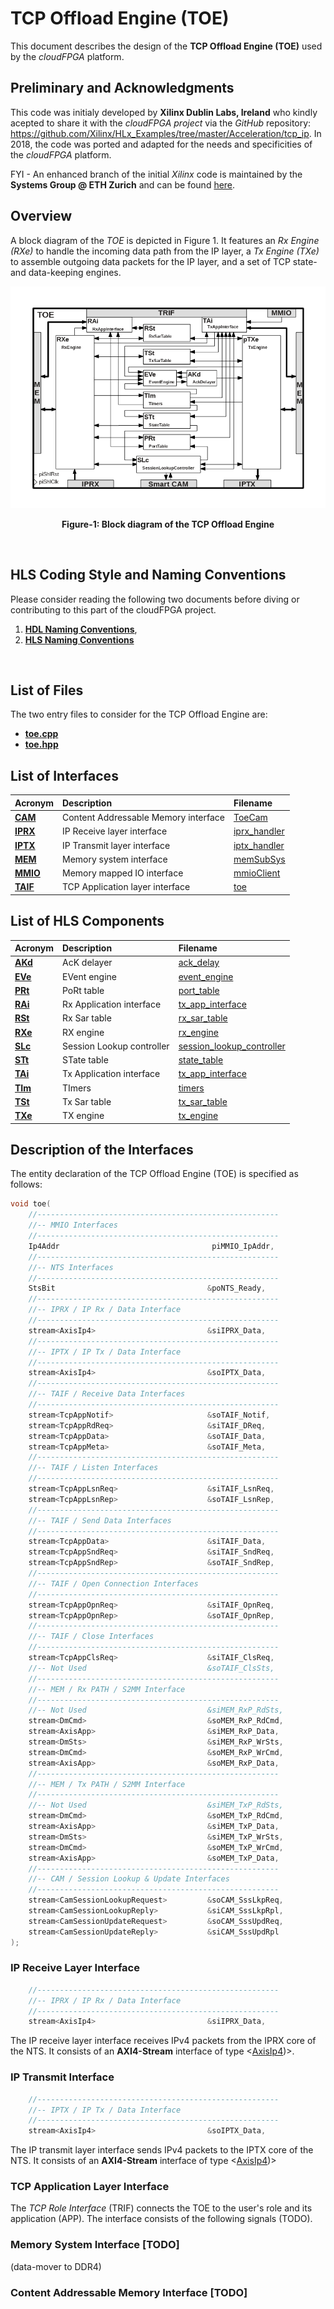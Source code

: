 # TCP Offload Engine (TOE)
This document describes the design of the **TCP Offload Engine (TOE)** used by the *cloudFPGA* platform.

## Preliminary and Acknowledgments
This code was initialy developed by **Xilinx Dublin Labs, Ireland** who kindly acepted to share it with the *cloudFPGA project* via the *GitHub* repository: https://github.com/Xilinx/HLx_Examples/tree/master/Acceleration/tcp_ip. In 2018, the code was ported and adapted for the needs and specificities of the *cloudFPGA* platform.

FYI - An enhanced branch of the initial *Xilinx* code is maintained by the **Systems Group @ ETH Zurich** and can be found [here](https://github.com/fpgasystems/fpga-network-stack).    

## Overview
A block diagram of the *TOE* is depicted in Figure 1. It features an *Rx Engine (RXe)* to handle the incoming data path from the IP layer, a *Tx Engine (TXe)* to assemble outgoing data packets for the IP layer, and a set of TCP state- and data-keeping engines.


![Block diagram of the TOE](./images/Fig-TOE-Structure.bmp#center)
<p align="center"><b>Figure-1: Block diagram of the TCP Offload Engine</b></p>
<br>

## HLS Coding Style and Naming Conventions
Please consider reading the following two documents before diving or contributing to this part of the cloudFPGA project.
  1) [**HDL Naming Conventions**](../hdl-naming-conventions.md), 
  2) [**HLS Naming Conventions**](./hls-naming-conventions.md)
<br>

## List of Files
The two entry files to consider for the TCP Offload Engine are:
  * [**toe.cpp**](../../SRA/LIB/SHELL/LIB/hls/NTS/toe/src/toe.cpp)
  * [**toe.hpp**](../../SRA/LIB/SHELL/LIB/hls/NTS/toe/src/toe.hpp)

## List of Interfaces

| Acronym                                           | Description                                 | Filename
|:--------------------------------------------------|:--------------------------------------------|:--------------
| **[CAM](#content-addressable-memory-interface)**  | Content Addressable Memory interface        | [ToeCam](      ../../SRA/LIB/SHELL/LIB/hdl/nts/ToeCam/ToeCam.v)
| **[IPRX](#ip-receive-layer-interface)**           | IP Receive layer interface                  | [iprx_handler](../../SRA/LIB/SHELL/LIB/hls/NTS/iprx/src/iprx_handler.hpp)
| **[IPTX](#ip-transmit-layer-interface)**          | IP Transmit layer interface                 | [iptx_handler](../../SRA/LIB/SHELL/LIB/hls/NTS/iptx/src/iptx_handler.hpp)
| **[MEM](#memory-system-interface)**               | Memory system interface                     | [memSubSys](   ../../SRA/LIB/SHELL/LIB/hdl/mem/memSubSys.v)
| **[MMIO](#memory-mapped-io-interface)**           | Memory mapped IO interface                  | [mmioClient](  ../../SRA/LIB/SHELL/LIB/hdl/mmio/mmioClient_A8_D8.v)
| **[TAIF](#tcp-application-layer-interface)**      | TCP Application layer interface             | [toe](         ../../SRA/LIB/SHELL/LIB/hls/NTS/toe/src/toe.hpp)

## List of HLS Components

| Acronym                   | Description                | Filename
|:--------------------------|:---------------------------|:--------------
| **[AKd](./AKd.md)**       | AcK delayer                | [ack_delay](       ../../SRA/LIB/SHELL/LIB/hls/NTS/toe/src/ack_delay/ack_delay.cpp)
| **[EVe](./EVe.md)**       | EVent engine               | [event_engine](    ../../SRA/LIB/SHELL/LIB/hls/NTS/toe/src/event_engine/event_engine.cpp)
| **[PRt](./PRt.md)**       | PoRt table                 | [port_table](      ../../SRA/LIB/SHELL/LIB/hls/NTS/toe/src/port_table/port_table.cpp)
| **[RAi](./RAi.md)**       | Rx Application interface   | [tx_app_interface](../../SRA/LIB/SHELL/LIB/hls/NTS/toe/src/rx_app_interface/rx_app_interface.cpp)
| **[RSt](./RSt.md)**       | Rx Sar table               | [rx_sar_table](    ../../SRA/LIB/SHELL/LIB/hls/NTS/toe/src/rx_sar_table/rx_sar_table.cpp)
| **[RXe](./RXe.md)**       | RX engine                  | [rx_engine](       ../../SRA/LIB/SHELL/LIB/hls/NTS/toe/src/rx_engine/src/rx_engine.cpp)
| **[SLc](./SLc.md)**       | Session Lookup controller  | [session_lookup_controller](../../SRA/LIB/SHELL/LIB/hls/NTS/toe/src/session_lookup_controller/session_lookup_controller.cpp)
| **[STt](./STt.md)**       | STate table                | [state_table](     ../../SRA/LIB/SHELL/LIB/hls/NTS/toe/src/state_table/state_table.cpp)
| **[TAi](./TAi.md)**       | Tx Application interface   | [tx_app_interface](../../SRA/LIB/SHELL/LIB/hls/NTS/toe/src/tx_app_interface/tx_app_interface.cpp)
| **[TIm](./TIm.md)**       | TImers                     | [timers](          ../../SRA/LIB/SHELL/LIB/hls/NTS/toe/src/timers/timers.cpp)
| **[TSt](./TSt.md)**       | Tx Sar table               | [tx_sar_table](    ../../SRA/LIB/SHELL/LIB/hls/NTS/toe/src/tx_sar_table/tx_sar_table.cpp)
| **[TXe](./TXe.md)**       | TX engine                  | [tx_engine](       ../../SRA/LIB/SHELL/LIB/hls/NTS/toe/src/tx_engine/src/tx_engine.cpp)

## Description of the Interfaces
The entity declaration of the TCP Offload Engine (TOE) is specified as follows:
```C
void toe(
    //------------------------------------------------------
    //-- MMIO Interfaces
    //------------------------------------------------------
    Ip4Addr                                  piMMIO_IpAddr,
    //------------------------------------------------------
    //-- NTS Interfaces
    //------------------------------------------------------
    StsBit                                  &poNTS_Ready,
    //------------------------------------------------------
    //-- IPRX / IP Rx / Data Interface
    //------------------------------------------------------
    stream<AxisIp4>                         &siIPRX_Data,
    //------------------------------------------------------
    //-- IPTX / IP Tx / Data Interface
    //------------------------------------------------------
    stream<AxisIp4>                         &soIPTX_Data,
    //------------------------------------------------------
    //-- TAIF / Receive Data Interfaces
    //------------------------------------------------------
    stream<TcpAppNotif>                     &soTAIF_Notif,
    stream<TcpAppRdReq>                     &siTAIF_DReq,
    stream<TcpAppData>                      &soTAIF_Data,
    stream<TcpAppMeta>                      &soTAIF_Meta,
    //------------------------------------------------------
    //-- TAIF / Listen Interfaces
    //------------------------------------------------------
    stream<TcpAppLsnReq>                    &siTAIF_LsnReq,
    stream<TcpAppLsnRep>                    &soTAIF_LsnRep,
    //------------------------------------------------------
    //-- TAIF / Send Data Interfaces
    //------------------------------------------------------
    stream<TcpAppData>                      &siTAIF_Data,
    stream<TcpAppSndReq>                    &siTAIF_SndReq,
    stream<TcpAppSndRep>                    &soTAIF_SndRep,
    //------------------------------------------------------
    //-- TAIF / Open Connection Interfaces
    //------------------------------------------------------
    stream<TcpAppOpnReq>                    &siTAIF_OpnReq,
    stream<TcpAppOpnRep>                    &soTAIF_OpnRep,
    //------------------------------------------------------
    //-- TAIF / Close Interfaces
    //------------------------------------------------------
    stream<TcpAppClsReq>                    &siTAIF_ClsReq,
    //-- Not Used                           &soTAIF_ClsSts,
    //------------------------------------------------------
    //-- MEM / Rx PATH / S2MM Interface
    //------------------------------------------------------
    //-- Not Used                           &siMEM_RxP_RdSts,
    stream<DmCmd>                           &soMEM_RxP_RdCmd,
    stream<AxisApp>                         &siMEM_RxP_Data,
    stream<DmSts>                           &siMEM_RxP_WrSts,
    stream<DmCmd>                           &soMEM_RxP_WrCmd,
    stream<AxisApp>                         &soMEM_RxP_Data,
    //------------------------------------------------------
    //-- MEM / Tx PATH / S2MM Interface
    //------------------------------------------------------
    //-- Not Used                           &siMEM_TxP_RdSts,
    stream<DmCmd>                           &soMEM_TxP_RdCmd,
    stream<AxisApp>                         &siMEM_TxP_Data,
    stream<DmSts>                           &siMEM_TxP_WrSts,
    stream<DmCmd>                           &soMEM_TxP_WrCmd,
    stream<AxisApp>                         &soMEM_TxP_Data,
    //------------------------------------------------------
    //-- CAM / Session Lookup & Update Interfaces
    //------------------------------------------------------
    stream<CamSessionLookupRequest>         &soCAM_SssLkpReq,
    stream<CamSessionLookupReply>           &siCAM_SssLkpRpl,
    stream<CamSessionUpdateRequest>         &soCAM_SssUpdReq,
    stream<CamSessionUpdateReply>           &siCAM_SssUpdRpl
);
``` 


### IP Receive Layer Interface
```C
    //------------------------------------------------------
    //-- IPRX / IP Rx / Data Interface
    //------------------------------------------------------
    stream<AxisIp4>                         &siIPRX_Data,
```
The IP receive layer interface receives IPv4 packets from the IPRX core of the NTS. 
It consists of an **AXI4-Stream** interface of type \<[AxisIp4](../../SRA/LIB/SHELL/LIB/hls/NTS/AxisIp4.hpp))\>.

### IP Transmit Interface
```C
    //------------------------------------------------------
    //-- IPTX / IP Tx / Data Interface
    //------------------------------------------------------
    stream<AxisIp4>                         &soIPTX_Data,
```
The IP transmit layer interface sends IPv4 packets to the IPTX core of the NTS. 
It consists of an **AXI4-Stream** interface of type \<[AxisIp4](../../SRA/LIB/SHELL/LIB/hls/NTS/AxisIp4.hpp))\>

### TCP Application Layer Interface
The _TCP Role Interface_ (TRIF) connects the TOE to the user's role and its application (APP).
The interface consists of the following signals (TODO).  



### Memory System Interface  [TODO]
(data-mover to DDR4) 

### Content Addressable Memory Interface  [TODO]


